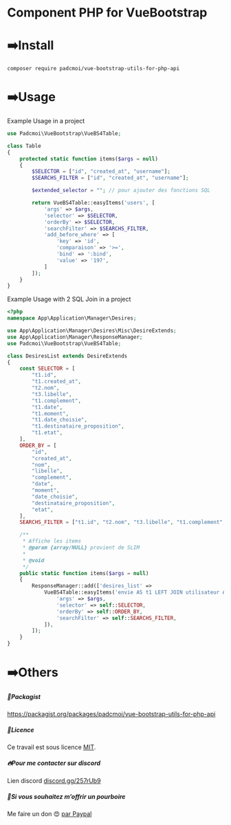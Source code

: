 # Component PHP for VueBootstrap


# ➡️Install
```
composer require padcmoi/vue-bootstrap-utils-for-php-api
```


# ➡️Usage
Example Usage in a project
```PHP
use Padcmoi\VueBootstrap\VueBS4Table;

class Table
{
    protected static function items($args = null)
    {
        $SELECTOR = ["id", "created_at", "username"];
        $SEARCHS_FILTER = ["id", "created_at", "username"];

        $extended_selector = ""; // pour ajouter des fonctions SQL

        return VueBS4Table::easyItems('users', [
            'args' => $args,
            'selector' => $SELECTOR,
            'orderBy' => $SELECTOR,
            'searchFilter' => $SEARCHS_FILTER,
            'add_before_where' => [
                'key' => 'id',
                'comparaison' => '>=',
                'bind' => ':bind',
                'value' => '197',
            ]
        ]);
    }
}
```

Example Usage with 2 SQL Join in a project
```PHP
<?php
namespace App\Application\Manager\Desires;

use App\Application\Manager\Desires\Misc\DesireExtends;
use App\Application\Manager\ResponseManager;
use Padcmoi\VueBootstrap\VueBS4Table;

class DesiresList extends DesireExtends
{
    const SELECTOR = [
        "t1.id",
        "t1.created_at",
        "t2.nom",
        "t3.libelle",
        "t1.complement",
        "t1.date",
        "t1.moment",
        "t1.date_choisie",
        "t1.destinataire_proposition",
        "t1.etat",
    ],
    ORDER_BY = [
        "id",
        "created_at",
        "nom",
        "libelle",
        "complement",
        "date",
        "moment",
        "date_choisie",
        "destinataire_proposition",
        "etat",
    ],
    SEARCHS_FILTER = ["t1.id", "t2.nom", "t3.libelle", "t1.complement", "t1.date", "t1.date_choisie"];

    /**
     * Affiche les items
     * @param {array/NULL} provient de SLIM
     *
     * @void
     */
    public static function items($args = null)
    {
        ResponseManager::add(['desires_list' =>
            VueBS4Table::easyItems('envie AS t1 LEFT JOIN utilisateur AS t2 ON(t1.utilisateur=t2.id) LEFT JOIN activite AS t3 ON(t1.activite=t3.id)', [
                'args' => $args,
                'selector' => self::SELECTOR,
                'orderBy' => self::ORDER_BY,
                'searchFilter' => self::SEARCHS_FILTER,
            ]),
        ]);
    }
}
```

# ➡️Others
##### 🧳Packagist
https://packagist.org/packages/padcmoi/vue-bootstrap-utils-for-php-api

##### 🔖Licence
Ce travail est sous licence [MIT](/LICENSE).

##### 🔥Pour me contacter sur discord
Lien discord [discord.gg/257rUb9](https://discord.gg/257rUb9)

##### 🍺Si vous souhaitez m’offrir un pourboire
Me faire un don 😍 [par Paypal](https://www.paypal.com/paypalme/Julien06100?locale.x=fr_FR)

